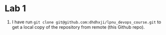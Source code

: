 # Lab 1

1. I have run `git clone git@github.com:dhdhxji/lpnu_devops_course.git` to get a local copy of the repository from remote (this Github repo).